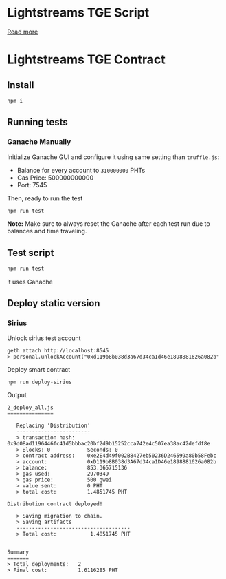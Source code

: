 # Lightstreams TGE Script

[Read more](./src/Readme.md)

# Lightstreams TGE Contract

## Install
```bash
npm i
```

## Running tests

### Ganache Manually
Initialize Ganache GUI and configure it using same setting than `truffle.js`:
- Balance for every account to `310000000` PHTs
- Gas Price: 500000000000
- Port: 7545

Then, ready to run the test
```bash
npm run test
```

**Note:** Make sure to always reset the Ganache after each test run due to balances and time traveling.

## Test script
```bash
npm run test
```
it uses Ganache

## Deploy static version

### Sirius

Unlock sirius test account
```
geth attach http://localhost:8545
> personal.unlockAccount("0xd119b8b038d3a67d34ca1d46e1898881626a082b"
```

Deploy smart contract
```
npm run deploy-sirius
```

Output
```
2_deploy_all.js
===============

   Replacing 'Distribution'
   ------------------------
   > transaction hash:    0x9d08ad1196446fc41d5bbbac20bf2d9b15252cca742e4c507ea38ac42defdf8e
   > Blocks: 0            Seconds: 0
   > contract address:    0xe2E4d49f002B8427eb50236D246599a80b58Febc
   > account:             0xD119b8B038d3A67d34ca1D46e1898881626a082b
   > balance:             853.365715136
   > gas used:            2970349
   > gas price:           500 gwei
   > value sent:          0 PHT
   > total cost:          1.4851745 PHT

Distribution contract deployed!

   > Saving migration to chain.
   > Saving artifacts
   -------------------------------------
   > Total cost:           1.4851745 PHT


Summary
=======
> Total deployments:   2
> Final cost:          1.6116285 PHT

```

##